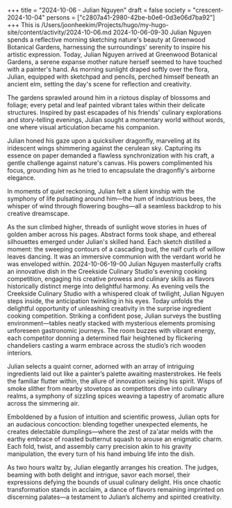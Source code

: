 +++
title = "2024-10-06 - Julian Nguyen"
draft = false
society = "crescent-2024-10-04"
persons = ["c2807a41-2980-42be-b0e6-0d3e06d7ba92"]
+++
This is /Users/joonheekim/Projects/hugo/my-hugo-site/content/activity/2024-10-06.md
2024-10-06-09-30
Julian Nguyen spends a reflective morning sketching nature's beauty at Greenwood Botanical Gardens, harnessing the surroundings' serenity to inspire his artistic expression.
Today, Julian Nguyen arrived at Greenwood Botanical Gardens, a serene expanse mother nature herself seemed to have touched with a painter's hand. As morning sunlight draped softly over the flora, Julian, equipped with sketchpad and pencils, perched himself beneath an ancient elm, setting the day's scene for reflection and creativity.

The gardens sprawled around him in a riotous display of blossoms and foliage; every petal and leaf painted vibrant tales within their delicate structures. Inspired by past escapades of his friends' culinary explorations and story-telling evenings, Julian sought a momentary world without words, one where visual articulation became his companion.

Julian honed his gaze upon a quicksilver dragonfly, marveling at its iridescent wings shimmering against the cerulean sky. Capturing its essence on paper demanded a flawless synchronization with his craft, a gentle challenge against nature's canvas. His powers complimented his focus, grounding him as he tried to encapsulate the dragonfly's airborne elegance.

In moments of quiet reckoning, Julian felt a silent kinship with the symphony of life pulsating around him—the hum of industrious bees, the whisper of wind through flowering boughs—all a seamless backdrop to his creative dreamscape.

As the sun climbed higher, threads of sunlight wove stories in hues of golden amber across his pages. Abstract forms took shape, and ethereal silhouettes emerged under Julian's skilled hand. Each sketch distilled a moment: the sweeping contours of a cascading bud, the naïf curls of willow leaves dancing. It was an immersive communion with the verdant world he was enveloped within.
2024-10-06-19-00
Julian Nguyen masterfully crafts an innovative dish in the Creekside Culinary Studio's evening cooking competition, engaging his creative prowess and culinary skills as flavors historically distinct merge into delightful harmony.
As evening veils the Creekside Culinary Studio with a whispered cloak of twilight, Julian Nguyen steps inside, the anticipation twinkling in his eyes. Today unfolds the delightful opportunity of unleashing creativity in the surprise ingredient cooking competition. Striking a confident pose, Julian surveys the bustling environment—tables neatly stacked with mysterious elements promising unforeseen gastronomic journeys. The room buzzes with vibrant energy, each competitor donning a determined flair heightened by flickering chandeliers casting a warm embrace across the studio’s rich wooden interiors.

Julian selects a quaint corner, adorned with an array of intriguing ingredients laid out like a painter’s palette awaiting masterstrokes. He feels the familiar flutter within, the allure of innovation seizing his spirit. Wisps of smoke slither from nearby stovetops as competitors dive into culinary realms, a symphony of sizzling spices weaving a tapestry of aromatic allure across the simmering air.

Emboldened by a fusion of intuition and scientific prowess, Julian opts for an audacious concoction: blending together unexpected elements, he creates delectable dumplings—where the zest of za'atar melds with the earthy embrace of roasted butternut squash to arouse an enigmatic charm. Each fold, twist, and assembly carry precision akin to his gravity manipulation, the every turn of his hand imbuing life into the dish.

As two hours waltz by, Julian elegantly arranges his creation. The judges, beaming with both delight and intrigue, savor each morsel, their expressions defying the bounds of usual culinary delight. His once chaotic transformation stands in acclaim, a dance of flavors remaining imprinted on discerning palates—a testament to Julian’s alchemy and spirited creativity.
